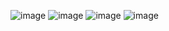 
![image](https://github.com/harshgarg99/CarRentalProject/assets/111083578/ca5f106c-a9cd-4766-a569-fd54e298bf8a)
![image](https://github.com/harshgarg99/CarRentalProject/assets/111083578/f11ddee3-21e7-4654-a468-b0f7126562f6)
![image](https://github.com/harshgarg99/CarRentalProject/assets/111083578/f175656e-e95b-442a-bb85-eb7ff388ec23)
![image](https://github.com/harshgarg99/CarRentalProject/assets/111083578/46f1b870-8cd8-4a84-a99e-ea88832abd32)

